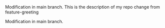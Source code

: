 Modification in main branch.
This is the description of my repo
change from feature-greeting

Modification in main branch.
